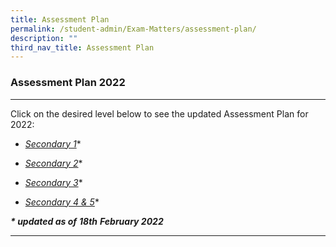 ```yaml
---
title: Assessment Plan
permalink: /student-admin/Exam-Matters/assessment-plan/
description: ""
third_nav_title: Assessment Plan
---
```



### **Assessment Plan 2022**

---------------------------------------------------------------------------
Click on the desired level below to see the updated Assessment Plan for 2022:

*   [_Secondary 1_](https://drive.google.com/file/d/1tVRxvXeP1kZ-9kmMPrBna0YEOP_7UKqg/view?usp=sharing)\*
    
*   [_Secondary 2_](https://drive.google.com/file/d/1C_munWxsyrmZO_oE_o6TU7cFBCuoI-vN/view?usp=sharing)\*
    
*   [_Secondary 3_](https://drive.google.com/file/d/1uRGHtsZa55krvmCd6msyIfg0SnjTenkS/view?usp=sharing)\*
    
*   [_Secondary 4 & 5_](https://drive.google.com/file/d/1CqYP3ZXaM87_QLwkvi4Gl1_Hrtlwceul/view?usp=sharing)\*

_**\* updated as of**_ _**18th**_ _**February 2022**_

---------------------------------------------------------------------------